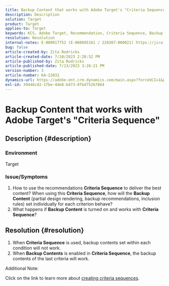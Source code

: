 ```yaml
---
title: Backup Content that works with Adobe Target's "Criteria Sequence"
description: Description
solution: Target
product: Target
applies-to: Target
keywords: KCS, Adobe Target, Recommendation, Criteria Sequence, Backup Content
resolution: Resolution
internal-notes: E-000917752 (E-000605161 / 220307-000021) https://jira.corp.adobe.com/browse/RECS-5221 https://jira.corp.adobe.com/browse/RECS-5395
bug: false
article-created-by: Zita Rodricks
article-created-date: 7/10/2023 2:20:52 PM
article-published-by: Zita Rodricks
article-published-date: 7/13/2023 3:26:21 PM
version-number: 3
article-number: KA-22032
dynamics-url: https://adobe-ent.crm.dynamics.com/main.aspx?forceUCI=1&pagetype=entityrecord&etn=knowledgearticle&id=39d227f4-2c1f-ee11-9cbe-6045bd006c82
exl-id: 39446cd2-1fbe-4de8-b473-0fbd752b7864
---
```

# Backup Content that works with Adobe Target's "Criteria Sequence"

## Description {#description}


### Environment

Target

### Issue/Symptoms

1. How to use the recommendations <b>Criteria Sequence</b> to deliver the best content? When using this <b>Criteria Sequence</b>, how will the <b>Backup Content</b> (partial design rendering, backup recommendations, inclusion rules) set individually for each criterion behave?
2. What happens if <b>Backup Content</b> is turned on and works with <b>Criteria Sequence</b>?



## Resolution {#resolution}


1. When <b>Criteria Sequence</b> is used, backup contents set within each condition will not work.
2. When <b>Backup Contents</b> is enabled in <b>Criteria Sequence</b>, the backup contents of the last criteria will work.


Additional Note:

Click on the link to learn more about [creating criteria sequences](https://experienceleague.adobe.com/docs/target/using/recommendations/criteria/create-criteria-sequence.html).
